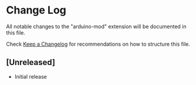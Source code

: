 # Change Log

All notable changes to the "arduino-mod" extension will be documented in this file.

Check [Keep a Changelog](http://keepachangelog.com/) for recommendations on how to structure this file.

## [Unreleased]

- Initial release